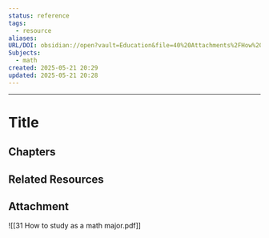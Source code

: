 ```yaml
---
status: reference
tags:
  - resource
aliases: 
URL/DOI: obsidian://open?vault=Education&file=40%20Attachments%2FHow%20to%20Study%20as%20a%20Mathematics%20Major%20--%20Lara%20Alcock%20--%20Oxford%20University%20Press%20USA%2C%20Oxford%2C%202013%20--%20Oxford%20University%20Press%2C%20Usa%20--%209780191637346%20--%20b25c4c89f88780468e266d0165b7875f%20--%20Anna%E2%80%99s%20Archive.pdf
Subjects:
  - math
created: 2025-05-21 20:29
updated: 2025-05-21 20:28
---
```

---
# Title

## Chapters

## Related Resources


## Attachment
![[31 How to study as a math major.pdf]]